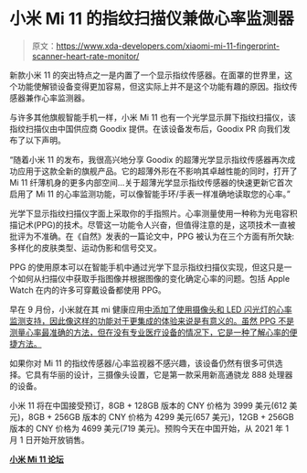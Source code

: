 # 小米 Mi 11 的指纹扫描仪兼做心率监测器

> 原文：<https://www.xda-developers.com/xiaomi-mi-11-fingerprint-scanner-heart-rate-monitor/>

新款小米 11 的突出特点之一是内置了一个显示指纹传感器。在面罩的世界里，这个功能使解锁设备变得更加容易，但这实际上并不是这个功能有趣的原因。指纹传感器兼作心率监测器。

与许多其他旗舰智能手机一样，小米 Mi 11 也有一个光学显示屏下指纹扫描仪，该指纹扫描仪由中国供应商 Goodix 提供。在该设备发布后，Goodix PR 向我们发布了以下声明。

“随着小米 11 的发布，我很高兴地分享 Goodix 的超薄光学显示指纹传感器再次成功应用于这款全新的旗舰产品。它的超薄外形在不影响其卓越性能的同时，打开了 Mi 11 纤薄机身的更多内部空间...关于超薄光学显示指纹传感器的快速更新它首次启用了 Mi 11 的心率监测功能，可以像智能手环/手表一样准确地读取您的心率。”

光学下显示指纹扫描仪字面上采取你的手指照片。心率测量使用一种称为光电容积描记术(PPG)的技术。尽管这一功能令人兴奋，但值得注意的是，这项技术一直被批评为不准确。在《自然》发表的一篇论文中，PPG 被认为在三个方面有所欠缺:多样化的皮肤类型、运动伪影和信号交叉。

PPG 的使用原本可以在智能手机中通过光学下显示指纹扫描仪实现，但这只是一个如何从扫描仪中获取手指图像并根据图像的变化确定心率的问题。包括 Apple Watch 在内的许多可穿戴设备都使用 PPG。

早在 9 月份，小米就在其 mi 健康应用[中添加了使用摄像头和 LED 闪光灯的心率监测支持，因此像这样的功能对于更集成的体验来说是有意义的。虽然 PPG 不是测量心率最准确的方法，但在没有专业医疗设备的情况下，它是一种了解心率的便捷方法。](https://www.xda-developers.com/xiaomi-mi-health-app-gets-heart-rate-monitoring-support-using-camera/)

如果你对 Mi 11 的指纹传感器/心率监视器不感兴趣，该设备仍然有很多可供选择。它具有华丽的设计，三摄像头设置，它是第一款采用新高通骁龙 888 处理器的设备。

小米 11 将在中国接受预订，8GB + 128GB 版本的 CNY 价格为 3999 美元(612 美元)，8GB + 256GB 版本的 CNY 价格为 4299 美元(657 美元)，12GB + 256GB 版本的 CNY 价格为 4699 美元(719 美元)。预购今天在中国开始，从 2021 年 1 月 1 日开始开放销售。

**[小米 Mi 11 论坛](https://forum.xda-developers.com/f/xiaomi-mi-11.12057/)**